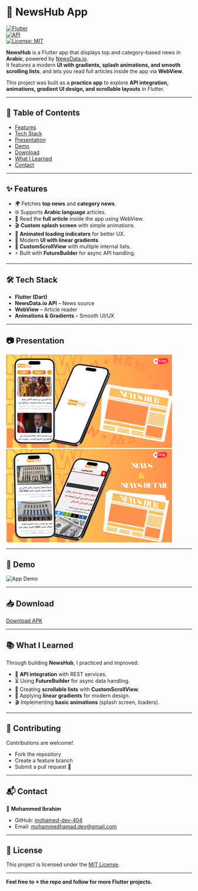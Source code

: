 # 📰 NewsHub App  

[![Flutter](https://img.shields.io/badge/Flutter-Framework-blue)](https://flutter.dev)  
[![API](https://img.shields.io/badge/API-NewsData.io-orange)](https://newsdata.io/)  
[![License: MIT](https://img.shields.io/badge/License-MIT-green.svg)](LICENSE) 

**NewsHub** is a Flutter app that displays top and category-based news in **Arabic**, powered by [NewsData.io](https://newsdata.io/api).  
It features a modern **UI with gradients, splash animations, and smooth scrolling lists**, and lets you read full articles inside the app via **WebView**.  

This project was built as a **practice app** to explore **API integration, animations, gradient UI design, and scrollable layouts** in Flutter.  

---

## 📑 Table of Contents  
- [Features](#-features)  
- [Tech Stack](#-tech-stack)  
- [Presentation](#-presentation)  
- [Demo](#-demo)  
- [Download](#-download)  
- [What I Learned](#-what-i-learned)  
- [Contact](#-contact)  

---

## ✨ Features  

- 🌍 Fetches **top news** and **category news**.  
- 🌐 Supports **Arabic language** articles.  
- 📖 Read the **full article** inside the app using WebView.  
- 🎬 **Custom splash screen** with simple animations.  
- 🔄 **Animated loading indicators** for better UX.  
- 🎨 Modern **UI with linear gradients**.  
- 📜 **CustomScrollView** with multiple internal lists.  
- ⚡ Built with **FutureBuilder** for async API handling.  

---

## 🛠️ Tech Stack  

- **Flutter (Dart)**  
- **NewsData.io API** – News source  
- **WebView** – Article reader  
- **Animations & Gradients** – Smooth UI/UX  

---

## 📷 Presentation  

<p float="left">
  <img src="assets/presentation/1.png" width="450">
  <img src="assets/presentation/2.png" width="450">
</p>  

---

## 🎥 Demo  

![App Demo](assets/demo/news_hub_demo.gif)  

---

## 📥 Download  

[Download APK](https://drive.google.com/drive/folders/1RlEQ48UuOLgoSD1WPR0K3hHwNgVqxZZc?usp=sharing)  

---

## 📚 What I Learned  

Through building **NewsHub**, I practiced and improved:  
- 🔗 **API integration** with REST services.  
- ⏳ Using **FutureBuilder** for async data handling.  
- 📜 Creating **scrollable lists** with **CustomScrollView**.  
- 🎨 Applying **linear gradients** for modern design.  
- 🎬 Implementing **basic animations** (splash screen, loaders).  

---

## 🤝 Contributing  

Contributions are welcome!  
- Fork the repository  
- Create a feature branch  
- Submit a pull request 🚀

---

## 📬 Contact  

👤 **Mohammed Ibrahim**  
- GitHub: [mohamed-dev-404](https://github.com/mohamed-dev-404)  
- Email: mohammedhamad.dev@gmail.com

---

## 📜 License  

This project is licensed under the [MIT License](LICENSE).  

---

**Feel free to ⭐ the repo and follow for more Flutter projects.** 
